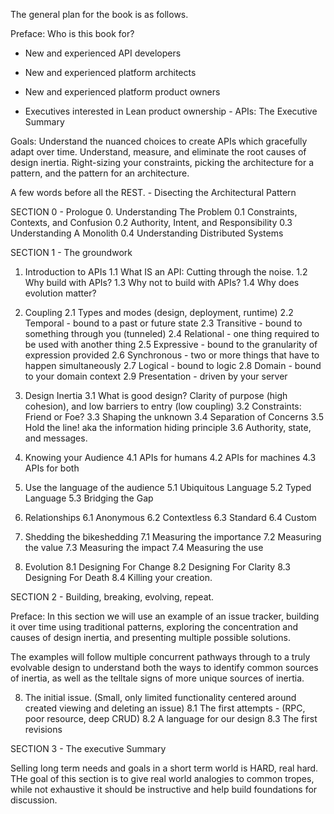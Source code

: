 The general plan for the book is as follows.

Preface: Who is this book for?
* New and experienced API developers
* New and experienced platform architects
* New and experienced platform product owners

* Executives interested in Lean product ownership - APIs: The Executive Summary

Goals:
Understand the nuanced choices to create APIs which gracefully adapt over time.
Understand, measure, and eliminate the root causes of design inertia.
Right-sizing your constraints, picking the architecture for a pattern, and the pattern for an architecture.

A few words before all the REST. - Disecting the Architectural Pattern

SECTION 0 - Prologue
0. Understanding The Problem
0.1 Constraints, Contexts, and Confusion
0.2 Authority, Intent, and Responsibility
0.3 Understanding A Monolith
0.4 Understanding Distributed Systems


SECTION 1 - The groundwork

1. Introduction to APIs
1.1 What IS an API: Cutting through the noise.
1.2 Why build with APIs?
1.3 Why not to build with APIs?
1.4 Why does evolution matter?

2. Coupling
2.1 Types and modes (design, deployment, runtime)
2.2 Temporal - bound to a past or future state
2.3 Transitive - bound to something through you (tunneled)
2.4 Relational - one thing required to be used with another thing
2.5 Expressive - bound to the granularity of expression provided
2.6 Synchronous - two or more things that have to happen simultaneously
2.7 Logical - bound to logic
2.8 Domain - bound to your domain context
2.9 Presentation - driven by your server

3. Design Inertia
3.1 What is good design? Clarity of purpose (high cohesion), and low barriers to entry (low coupling)
3.2 Constraints: Friend or Foe?
3.3 Shaping the unknown
3.4 Separation of Concerns
3.5 Hold the line! aka the information hiding principle
3.6 Authority, state, and messages.

4. Knowing your Audience
4.1 APIs for humans
4.2 APIs for machines
4.3 APIs for both

5. Use the language of the audience
5.1 Ubiquitous Language
5.2 Typed Language
5.3 Bridging the Gap

6. Relationships
6.1 Anonymous
6.2 Contextless
6.3 Standard
6.4 Custom

7. Shedding the bikeshedding
7.1 Measuring the importance
7.2 Measuring the value
7.3 Measuring the impact
7.4 Measuring the use

8. Evolution
8.1 Designing For Change
8.2 Designing For Clarity
8.3 Designing For Death
8.4 Killing your creation.

SECTION 2 - Building, breaking, evolving, repeat.

Preface: In this section we will use an example of an issue tracker, building it over time using traditional patterns, exploring the concentration and causes of design inertia, and presenting multiple possible solutions.

The examples will follow multiple concurrent pathways through to a truly evolvable design to understand both the ways to identify common sources of inertia, as well as the telltale signs of more unique sources of inertia.

8. The initial issue. (Small, only limited functionality centered around created viewing and deleting an issue)
8.1 The first attempts - (RPC, poor resource, deep CRUD)
8.2 A language for our design
8.3 The first revisions

SECTION 3 - The executive Summary

Selling long term needs and goals in a short term world is HARD, real hard. THe goal of this section is to give real world analogies to common tropes, while not exhaustive it should be instructive and help build foundations for discussion.


